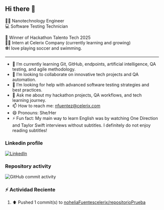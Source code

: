 ## Hi there 👋

:woman_scientist: Nanotechnology Engineer  
:computer: Software Testing Technician  

:pencil: Winner of Hackathon Talento Tech 2025  
         :student: Intern at Celerix Company (currently learning and growing)  
:soccer:I love playing soccer and swimming.

---

- 🌱 I’m currently learning Git, GitHub, endpoints, artificial intelligence, QA testing, and agile methodology.
- 👯 I’m looking to collaborate on innovative tech projects and QA automation.
- 🤔 I’m looking for help with advanced software testing strategies and best practices.
- 💬 Ask me about my hackathon projects, QA workflows, and tech learning journey.
- 📫 How to reach me: nfuentez@celerix.com
- 😄 Pronouns: She/Her
- ⚡ Fun fact: My main way to learn English was by watching One Direction and Taylor Swift interviews without subtitles. I definitely do not enjoy reading subtitles!

### Linkedin profile 


[![LinkedIn](https://img.shields.io/badge/LinkedIn-Profile-blue?logo=linkedin)](https://www.linkedin.com/in/nohelia-catalina-fuentes-cruz-572279200/)

### Repository activity

![GitHub commit activity](https://img.shields.io/github/commit-activity/m/noheliaFuentescelerix/noheliaFuentescelerix)

###  :zap: Actividad Reciente 

 <!--RECENT_ACTIVITY:start-->
1. ⬆️ Pushed 1 commit(s) to [noheliaFuentescelerix/repositorioPrueba](https://github.com/noheliaFuentescelerix/repositorioPrueba)<br>
<!--RECENT_ACTIVITY:end-->

